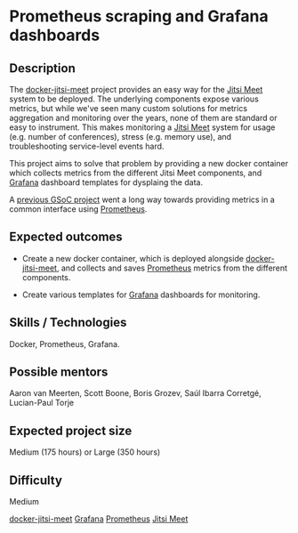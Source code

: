 # Prometheus scraping and Grafana dashboards

## Description

The [docker-jitsi-meet]() project provides an easy way for the [Jitsi Meet]() system to be deployed.
The underlying components expose various metrics, but while we've seen many custom solutions for metrics 
aggregation and monitoring over the years, none of them are standard or easy to instrument. This makes monitoring 
a [Jitsi Meet]() system for usage (e.g. number of conferences), stress (e.g. memory use), and troubleshooting 
service-level events hard.

This project aims to solve that problem by providing a new docker container which collects metrics from
the different Jitsi Meet components, and [Grafana]() dashboard templates for dysplaing the data.

A [previous GSoC project](https://summerofcode.withgoogle.com/archive/2022/projects/CtgpJGaV) went a long way towards
providing metrics in a common interface using [Prometheus](). 


## Expected outcomes
* Create a new docker container, which is deployed alongside [docker-jitsi-meet](),
and collects and saves [Prometheus]() metrics from the different components.

* Create various templates for [Grafana]() dashboards for monitoring.

## Skills / Technologies

Docker, Prometheus, Grafana.

## Possible mentors

Aaron van Meerten, Scott Boone, Boris Grozev, Saúl Ibarra Corretgé, Lucian-Paul Torje

## Expected project size

Medium (175 hours) or Large (350 hours)

## Difficulty

Medium

[docker-jitsi-meet](https://github.com/jitsi/docker-jitsi-meet/)
[Grafana](https://grafana.com/grafana/dashboards/)
[Prometheus](https://prometheus.io/)
[Jitsi Meet](https://github.com/jitsi/jitsi-meet/)
